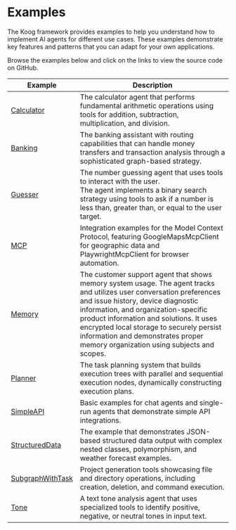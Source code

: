 # Examples

The Koog framework provides examples to help you understand how to implement AI agents for different use cases.
These examples demonstrate key features and patterns that you can adapt for your own applications.

Browse the examples below and click on the links to view the source code on GitHub.

| Example                                                                                                                          | Description                                                                                                                                                                                                                                                                                                                                                                  |
|----------------------------------------------------------------------------------------------------------------------------------|------------------------------------------------------------------------------------------------------------------------------------------------------------------------------------------------------------------------------------------------------------------------------------------------------------------------------------------------------------------------------|
| [Calculator](https://github.com/JetBrains/koog/tree/main/examples/src/main/kotlin/ai/koog/agents/example/calculator)             | The calculator agent that performs fundamental arithmetic operations using tools for addition, subtraction, multiplication, and division.                                                                                                                                                                                                                                    |
| [Banking](https://github.com/JetBrains/koog/tree/main/examples/src/main/kotlin/ai/koog/agents/example/banking)                   | The banking assistant with routing capabilities that can handle money transfers and transaction analysis through a sophisticated graph-based strategy.                                                                                                                                                                                                                       |
| [Guesser](https://github.com/JetBrains/koog/tree/main/examples/src/main/kotlin/ai/koog/agents/example/guesser)                   | The number guessing agent that uses tools to interact with the user.<br/>The agent implements a binary search strategy using tools to ask if a number is less than, greater than, or equal to the user target.                                                                                                                                                               |
| [MCP](https://github.com/JetBrains/koog/tree/main/examples/src/main/kotlin/ai/koog/agents/example/mcp)                           | Integration examples for the Model Context Protocol, featuring GoogleMapsMcpClient for geographic data and PlaywrightMcpClient for browser automation.                                                                                                                                                                                                                       |
| [Memory](https://github.com/JetBrains/koog/tree/main/examples/src/main/kotlin/ai/koog/agents/example/memory)                     | The customer support agent that shows memory system usage. The agent tracks and utilizes user conversation preferences and issue history, device diagnostic information, and organization-specific product information and solutions. It uses encrypted local storage to securely persist information and demonstrates proper memory organization using subjects and scopes. |
| [Planner](https://github.com/JetBrains/koog/tree/main/examples/src/main/kotlin/ai/koog/agents/example/planner)                   | The task planning system that builds execution trees with parallel and sequential execution nodes, dynamically constructing execution plans.                                                                                                                                                                                                                                 |
| [SimpleAPI](https://github.com/JetBrains/koog/tree/main/examples/src/main/kotlin/ai/koog/agents/example/simpleapi)               | Basic examples for chat agents and single-run agents that demonstrate simple API integrations.                                                                                                                                                                                                                                                                               |
| [StructuredData](https://github.com/JetBrains/koog/tree/main/examples/src/main/kotlin/ai/koog/agents/example/structureddata)     | The example that demonstrates JSON-based structured data output with complex nested classes, polymorphism, and weather forecast examples.                                                                                                                                                                                                                                    |
| [SubgraphWithTask](https://github.com/JetBrains/koog/tree/main/examples/src/main/kotlin/ai/koog/agents/example/subgraphwithtask) | Project generation tools showcasing file and directory operations, including creation, deletion, and command execution.                                                                                                                                                                                                                                                      |
| [Tone](https://github.com/JetBrains/koog/tree/main/examples/src/main/kotlin/ai/koog/agents/example/tone)                         | A text tone analysis agent that uses specialized tools to identify positive, negative, or neutral tones in input text.                                                                                                                                                                                                                                                       |
